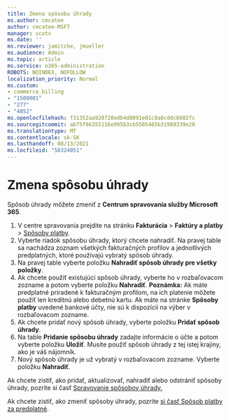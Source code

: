 ```yaml
---
title: Zmena spôsobu úhrady
ms.author: cmcatee
author: cmcatee-MSFT
manager: scotv
ms.date: ''
ms.reviewer: jamitche, jmueller
ms.audience: Admin
ms.topic: article
ms.service: o365-administration
ROBOTS: NOINDEX, NOFOLLOW
localization_priority: Normal
ms.custom:
- commerce_billing
- "1500001"
- "277"
- "4852"
ms.openlocfilehash: f31352aa920720edb4d8091e01c8a8cddcb602fc
ms.sourcegitcommit: ab75f66355116e995b3cb5505465b31989339e28
ms.translationtype: MT
ms.contentlocale: sk-SK
ms.lasthandoff: 08/13/2021
ms.locfileid: "58324051"
---
```

# <a name="change-payment-method"></a>Zmena spôsobu úhrady

Spôsob úhrady môžete zmeniť z **Centrum spravovania služby Microsoft 365**.
  
1. V centre spravovania prejdite na stránku **Fakturácia** > **Faktúry a platby** > [Spôsoby platby](https://go.microsoft.com/fwlink/p/?linkid=2018806).
2. Vyberte riadok spôsobu úhrady, ktorý chcete nahradiť. Na pravej table sa nachádza zoznam všetkých fakturačných profilov a jednotlivých predplatných, ktoré používajú vybratý spôsob úhrady.
3. Na pravej table vyberte položku **Nahradiť spôsob úhrady pre všetky položky**.
4. Ak chcete použiť existujúci spôsob úhrady, vyberte ho v rozbaľovacom zozname a potom vyberte položku **Nahradiť**.
    **Poznámka:** Ak máte predplatné priradené k fakturačným profilom, na ich platenie môžete použiť len kreditnú alebo debetnú kartu. Ak máte na stránke **Spôsoby platby** uvedené bankové účty, nie sú k dispozícii na výber v rozbaľovacom zozname.
5. Ak chcete pridať nový spôsob úhrady, vyberte položku **Pridať spôsob úhrady**.
6. Na table **Pridanie spôsobu úhrady** zadajte informácie o účte a potom vyberte položku **Uložiť**. Musíte použiť spôsob úhrady z tej istej krajiny, ako je váš nájomník.
7. Nový spôsob úhrady je už vybratý v rozbaľovacom zozname. Vyberte položku **Nahradiť**.

Ak chcete zistiť, ako pridať, aktualizovať, nahradiť alebo odstrániť spôsoby úhrady, pozrite si časť [Spravovanie spôsobov úhrady.](https://docs.microsoft.com/microsoft-365/commerce/billing-and-payments/manage-payment-methods)

Ak chcete zistiť, ako zmeniť spôsoby úhrady, pozrite [si časť Spôsob platby za predplatné](https://docs.microsoft.com/microsoft-365/commerce/billing-and-payments/pay-for-your-subscription).